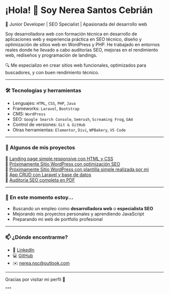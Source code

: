
# ¡Hola! 👋 Soy Nerea Santos Cebrián

🎯 Junior Developer | SEO Specialist | Apasionada del desarrollo web

Soy desarrolladora web con formación técnica en desarrollo de aplicaciones web y experiencia práctica en SEO técnico, diseño y optimización de sitios web en WordPress y PHP. He trabajado en entornos reales donde he llevado a cabo auditorías SEO, mejoras en el rendimiento web, rediseños y programación de landings.  

🔍 Me especializo en crear sitios web funcionales, optimizados para buscadores, y con buen rendimiento técnico.  

---

### 🛠️ Tecnologías y herramientas

- Lenguajes: `HTML`, `CSS`, `PHP`, `Java`
- Frameworks: `Laravel`, `Bootstrap`
- CMS: `WordPress`
- SEO: `Google Search Console`, `Semrush`, `Screaming Frog`, `GA4`
- Control de versiones: `Git & GitHub`
- Otras herramientas: `Elementor`, `Divi`, `WPBakery`, `VS Code`

---

### 📂 Algunos de mis proyectos

🔸 [Landing page simple responsive con HTML y CSS](#)  
🔸 [Próximamente Sitio WordPress con optimización SEO](#)  
🔸 [Próximamente Sitio WordPress con plantilla simple realizada por mi](#)  
🔸 [App CRUD con Laravel y base de datos](#)  
🔸 [Auditoría SEO completa en PDF](#)


---

### 🌱 En este momento estoy...

- Buscando un empleo como **desarrolladora web** o **especialista SEO**
- Mejorando mis proyectos personales y aprendiendo JavaScript
- Preparando mi web de portfolio profesional

---

### 📫 ¿Dónde encontrarme?

- 💼 [LinkedIn](https://www.linkedin.com/in/nerea-santos-cebrián-8a54b7325)
- 💻 [GitHub](https://github.com/NereaNSC)
- ✉️ nerea.nsc@outlook.com

---

Gracias por visitar mi perfil 🙌  

"""

<!--
**NereaNSC/NereaNSC** is a ✨ _special_ ✨ repository because its `README.md` (this file) appears on your GitHub profile.

Here are some ideas to get you started:

- 🔭 I’m currently working on ...
- 🌱 I’m currently learning ...
- 👯 I’m looking to collaborate on ...
- 🤔 I’m looking for help with ...
- 💬 Ask me about ...
- 📫 How to reach me: ...
- 😄 Pronouns: ...
- ⚡ Fun fact: ...
-->
